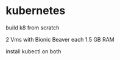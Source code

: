 # kubernetes
build k8 from scratch

2 Vms with Bionic Beaver each 1.5 GB RAM

install kubectl on both

